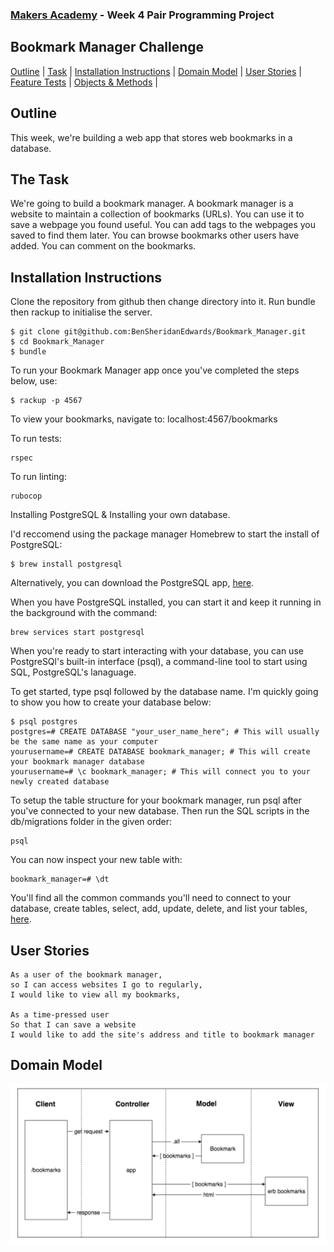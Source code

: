 
### [Makers Academy](http://www.makersacademy.com) - Week 4 Pair Programming Project

Bookmark Manager Challenge 
-

[Outline](#Outline) | [Task](#Task) | [Installation Instructions](#Installation) | [Domain Model](#Domain_Model) | [User Stories](#Story) | [Feature Tests](#Feature_Tests) | [Objects & Methods](#Methods) |


## <a name="Outline">Outline</a>
 
This week, we're building a web app that stores web bookmarks in a database.

## <a name="Task">The Task</a>

We're going to build a bookmark manager. A bookmark manager is a website to maintain a collection of bookmarks (URLs). You can use it to save a webpage you found useful. You can add tags to the webpages you saved to find them later. You can browse bookmarks other users have added. You can comment on the bookmarks.

## <a name="Installation">Installation Instructions</a>

Clone the repository from github then change directory into it. Run bundle then rackup to initialise the server.

```
$ git clone git@github.com:BenSheridanEdwards/Bookmark_Manager.git
$ cd Bookmark_Manager
$ bundle
```

To run your Bookmark Manager app once you've completed the steps below, use: 
```
$ rackup -p 4567
```

To view your bookmarks, navigate to: localhost:4567/bookmarks

To run tests:
```
rspec
```

To run linting: 

```
rubocop
```

Installing PostgreSQL & Installing your own database.

I'd reccomend using the package manager Homebrew to start the install of PostgreSQL:

```
$ brew install postgresql
```

Alternatively, you can download the PostgreSQL app, [here](https://postgresapp.com/).

When you have PostgreSQL installed, you can start it and keep it running in the background with the command: 

```
brew services start postgresql
```

When you're ready to start interacting with your database, you can use PostgreSQl's built-in interface (psql), a command-line tool to start using SQL, PostgreSQL's lanaguage. 

To get started, type psql followed by the database name. I'm quickly going to show you how to create your database below:

```
$ psql postgres
postgres=# CREATE DATABASE "your_user_name_here"; # This will usually be the same name as your computer
yourusername=# CREATE DATABASE bookmark_manager; # This will create your bookmark manager database
yourusername=# \c bookmark_manager; # This will connect you to your newly created database

```

To setup the table structure for your bookmark manager, run psql after you've connected to your new database. Then run the SQL scripts in the db/migrations folder in the given order:

```
psql
```

You can now inspect your new table with:

```
bookmark_manager=# \dt
```

You'll find all the common commands you'll need to connect to your database, create tables, select, add, update, delete, and list your tables, [here](http://www.postgresqltutorial.com/postgresql-cheat-sheet/).

## <a name="Story">User Stories</a>

```
As a user of the bookmark manager,
so I can access websites I go to regularly,
I would like to view all my bookmarks,

As a time-pressed user
So that I can save a website
I would like to add the site's address and title to bookmark manager
```

## <a name="Domain_Model">Domain Model</a>

![Model](https://github.com/BenSheridanEdwards/Bookmark_Manager/blob/master/Screenshot%202019-12-05%20at%2009.55.02.png)
